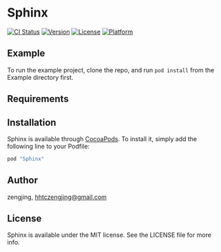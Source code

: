 # Sphinx

[![CI Status](http://img.shields.io/travis/zengjing/Sphinx.svg?style=flat)](https://travis-ci.org/zengjing/Sphinx)
[![Version](https://img.shields.io/cocoapods/v/Sphinx.svg?style=flat)](http://cocoapods.org/pods/Sphinx)
[![License](https://img.shields.io/cocoapods/l/Sphinx.svg?style=flat)](http://cocoapods.org/pods/Sphinx)
[![Platform](https://img.shields.io/cocoapods/p/Sphinx.svg?style=flat)](http://cocoapods.org/pods/Sphinx)

## Example

To run the example project, clone the repo, and run `pod install` from the Example directory first.

## Requirements

## Installation

Sphinx is available through [CocoaPods](http://cocoapods.org). To install
it, simply add the following line to your Podfile:

```ruby
pod "Sphinx"
```

## Author

zengjing, hhtczengjing@gmail.com

## License

Sphinx is available under the MIT license. See the LICENSE file for more info.
